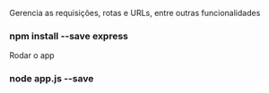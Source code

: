 Gerencia as requisições, rotas e URLs, entre outras funcionalidades
### npm install --save express

Rodar o app
### node app.js --save
